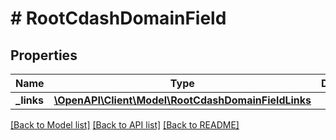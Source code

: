 # # RootCdashDomainField

## Properties

Name | Type | Description | Notes
------------ | ------------- | ------------- | -------------
**_links** | [**\OpenAPI\Client\Model\RootCdashDomainFieldLinks**](RootCdashDomainFieldLinks.md) |  | [optional]

[[Back to Model list]](../../README.md#models) [[Back to API list]](../../README.md#endpoints) [[Back to README]](../../README.md)
